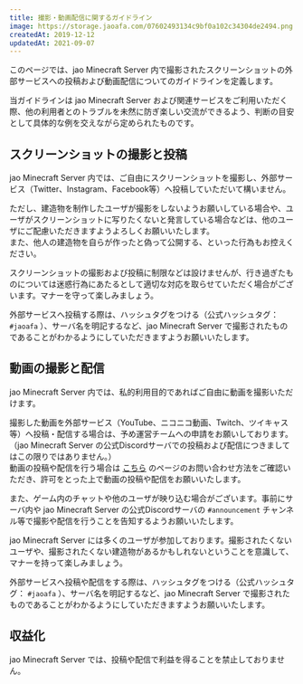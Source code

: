 ```yaml
---
title: 撮影・動画配信に関するガイドライン
image: https://storage.jaoafa.com/07602493134c9bf0a102c34304de2494.png
createdAt: 2019-12-12
updatedAt: 2021-09-07
---
```


このページでは、jao Minecraft Server 内で撮影されたスクリーンショットの外部サービスへの投稿および動画配信についてのガイドラインを定義します。

当ガイドラインは jao Minecraft Server および関連サービスをご利用いただく際、他の利用者とのトラブルを未然に防ぎ楽しい交流ができるよう、判断の目安として具体的な例を交えながら定められたものです。

<!--more-->

## スクリーンショットの撮影と投稿

jao Minecraft Server 内では、ご自由にスクリーンショットを撮影し、外部サービス（Twitter、Instagram、Facebook等）へ投稿していただいて構いません。

ただし、建造物を制作したユーザが撮影をしないようお願いしている場合や、ユーザがスクリーンショットに写りたくないと発言している場合などは、他のユーザにご配慮いただきますようよろしくお願いいたします。  
また、他人の建造物を自らが作ったと偽って公開する、といった行為もお控えください。

スクリーンショットの撮影および投稿に制限などは設けませんが、行き過ぎたものについては迷惑行為にあたるとして適切な対応を取らせていただく場合がございます。マナーを守って楽しみましょう。

外部サービスへ投稿する際は、ハッシュタグをつける（公式ハッシュタグ： `#jaoafa` ）、サーバ名を明記するなど、jao Minecraft Server で撮影されたものであることがわかるようにしていただきますようお願いいたします。

## 動画の撮影と配信

jao Minecraft Server 内では、私的利用目的であればご自由に動画を撮影いただけます。  

撮影した動画を外部サービス（YouTube、ニコニコ動画、Twitch、ツイキャス等）へ投稿・配信する場合は、予め運営チームへの申請をお願いしております。（jao Minecraft Server の公式Discordサーバでの投稿および配信につきましてはこの限りではありません。）  
動画の投稿や配信を行う場合は [こちら](/support/inquiry) のページのお問い合わせ方法をご確認いただき、許可をとった上で動画の投稿や配信をお願いいたします。

また、ゲーム内のチャットや他のユーザが映り込む場合がございます。事前にサーバ内や jao Minecraft Server の公式Discordサーバの `#announcement` チャンネル等で撮影や配信を行うことを告知するようお願いいたします。

jao Minecraft Server には多くのユーザが参加しております。撮影されたくないユーザや、撮影されたくない建造物があるかもしれないということを意識して、マナーを持って楽しみましょう。

外部サービスへ投稿や配信をする際は、ハッシュタグをつける（公式ハッシュタグ： `#jaoafa` ）、サーバ名を明記するなど、jao Minecraft Server で撮影されたものであることがわかるようにしていただきますようお願いいたします。

## 収益化

jao Minecraft Server では、投稿や配信で利益を得ることを禁止しておりません。
